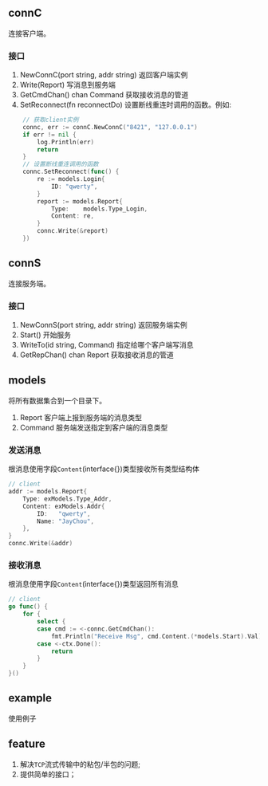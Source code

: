 ## connC
连接客户端。
### 接口
1. NewConnC(port string, addr string)
返回客户端实例
2. Write(Report)
写消息到服务端
3. GetCmdChan() chan Command
获取接收消息的管道
4. SetReconnect(fn reconnectDo)
设置断线重连时调用的函数。例如:
```go
	// 获取client实例
	connc, err := connC.NewConnC("8421", "127.0.0.1")
	if err != nil {
		log.Println(err)
		return
	}
	// 设置断线重连调用的函数
	connc.SetReconnect(func() {
		re := models.Login{
			ID: "qwerty",
		}
		report := models.Report{
			Type:    models.Type_Login,
			Content: re,
		}
		connc.Write(&report)
	})
```
## connS
连接服务端。
### 接口
1. NewConnS(port string, addr string)
返回服务端实例
2. Start()
开始服务
3. WriteTo(id string, Command)
指定给哪个客户端写消息
4. GetRepChan() chan Report
获取接收消息的管道
## models
将所有数据集合到一个目录下。
1. Report
客户端上报到服务端的消息类型
2. Command
服务端发送指定到客户端的消息类型
### 发送消息
根消息使用字段`Content`(interface{})类型接收所有类型结构体
```go
// client
addr := models.Report{
	Type: exModels.Type_Addr,
	Content: exModels.Addr{
		ID:   "qwerty",
		Name: "JayChou",
	},
}
connc.Write(&addr)
```
### 接收消息
根消息使用字段`Content`(interface{})类型返回所有消息
```go
// client
go func() {
	for {
		select {
		case cmd := <-connc.GetCmdChan():
			fmt.Println("Receive Msg", cmd.Content.(*models.Start).Val)
		case <-ctx.Done():
			return
		}
	}
}()
```
## example
使用例子

## feature
1. 解决`TCP`流式传输中的粘包/半包的问题;
2. 提供简单的接口；
